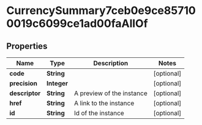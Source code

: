 

# CurrencySummary7ceb0e9ce857100019c6099ce1ad00faAllOf


## Properties

Name | Type | Description | Notes
------------ | ------------- | ------------- | -------------
**code** | **String** |  |  [optional]
**precision** | **Integer** |  |  [optional]
**descriptor** | **String** | A preview of the instance |  [optional]
**href** | **String** | A link to the instance |  [optional]
**id** | **String** | Id of the instance |  [optional]



